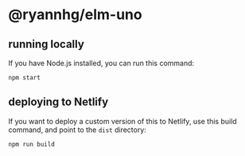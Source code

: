 # @ryannhg/elm-uno

## running locally

If you have Node.js installed, you can run this command:

```
npm start
```

## deploying to Netlify

If you want to deploy a custom version of this to Netlify, use this build command, and point to the `dist` directory:

```
npm run build
```